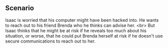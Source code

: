 
## Scenario

Isaac is worried that his computer might have been hacked into. He wants to reach out to his friend Brenda who he thinks can advise her.
&lt;br&gt;
But Isaac thinks that he might be at risk if he reveals too much about his situation, or worse, that he could put Brenda herself at risk if he doesn&#39;t use secure communications to reach out to her.
